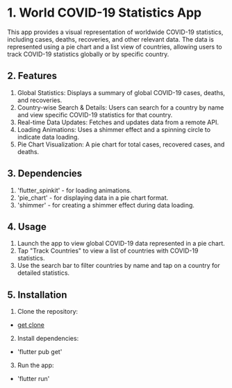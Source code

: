 #  1. World COVID-19 Statistics App
This app provides a visual representation of worldwide COVID-19 statistics, including cases, deaths, recoveries, and other relevant data. The data is represented using a pie chart and a list view of countries, allowing users to track COVID-19 statistics globally or by specific country.

##  2. Features
1. Global Statistics: Displays a summary of global COVID-19 cases, deaths, and recoveries.
2. Country-wise Search & Details: Users can search for a country by name and view specific COVID-19 statistics for that country.
3. Real-time Data Updates: Fetches and updates data from a remote API.
4. Loading Animations: Uses a shimmer effect and a spinning circle to indicate data loading.
5. Pie Chart Visualization: A pie chart for total cases, recovered cases, and deaths.

##  3. Dependencies
1. 'flutter_spinkit' - for loading animations.
2. 'pie_chart' - for displaying data in a pie chart format.
3. 'shimmer' - for creating a shimmer effect during data loading.
    
##  4. Usage
1. Launch the app to view global COVID-19 data represented in a pie chart.
2. Tap "Track Countries" to view a list of countries with COVID-19 statistics.
3. Use the search bar to filter countries by name and tap on a country for detailed statistics.

##  5. Installation
1. Clone the repository:
- [get clone ](https://github.com/RehmanSiddique/World-COVID-19-Statistics-App)
2. Install dependencies:
- 'flutter pub get'
3. Run the app:
- 'flutter run' 
 
 
